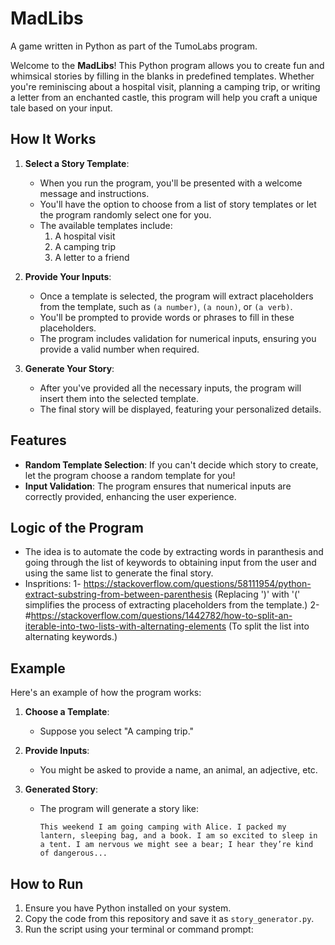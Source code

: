 # MadLibs
A game written in Python as part of the TumoLabs program.

Welcome to the **MadLibs**! This Python program allows you to create fun and whimsical stories by filling in the blanks in predefined templates. Whether you're reminiscing about a hospital visit, planning a camping trip, or writing a letter from an enchanted castle, this program will help you craft a unique tale based on your input.

## How It Works

1. **Select a Story Template**:
   - When you run the program, you'll be presented with a welcome message and instructions.
   - You'll have the option to choose from a list of story templates or let the program randomly select one for you.
   - The available templates include:
     1. A hospital visit
     2. A camping trip
     3. A letter to a friend

2. **Provide Your Inputs**:
   - Once a template is selected, the program will extract placeholders from the template, such as `(a number)`, `(a noun)`, or `(a verb)`.
   - You'll be prompted to provide words or phrases to fill in these placeholders.
   - The program includes validation for numerical inputs, ensuring you provide a valid number when required.

3. **Generate Your Story**:
   - After you've provided all the necessary inputs, the program will insert them into the selected template.
   - The final story will be displayed, featuring your personalized details.

## Features

- **Random Template Selection**: If you can't decide which story to create, let the program choose a random template for you!
- **Input Validation**: The program ensures that numerical inputs are correctly provided, enhancing the user experience.


## Logic of the Program
- The idea is to automate the code by extracting words in paranthesis and going through the list of keywords to obtaining input from the user and using the same list to generate the final story.
- Inspritions:
  1- https://stackoverflow.com/questions/58111954/python-extract-substring-from-between-parenthesis
(Replacing ')' with '(' simplifies the process of extracting placeholders from the template.)
  2- #https://stackoverflow.com/questions/1442782/how-to-split-an-iterable-into-two-lists-with-alternating-elements
  (To split the list into alternating keywords.)


## Example

Here's an example of how the program works:

1. **Choose a Template**:
   - Suppose you select "A camping trip."

2. **Provide Inputs**:
   - You might be asked to provide a name, an animal, an adjective, etc.

3. **Generated Story**:
   - The program will generate a story like:
     ```
     This weekend I am going camping with Alice. I packed my lantern, sleeping bag, and a book. I am so excited to sleep in a tent. I am nervous we might see a bear; I hear they’re kind of dangerous...
     ```

## How to Run

1. Ensure you have Python installed on your system.
2. Copy the code from this repository and save it as `story_generator.py`.
3. Run the script using your terminal or command prompt:


